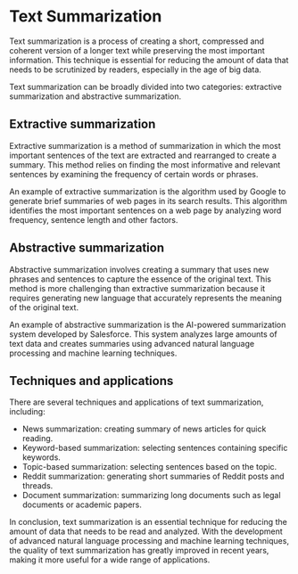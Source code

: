 # Text Summarization

Text summarization is a process of creating a short, compressed and coherent version of a longer text while preserving the most important information. This technique is essential for reducing the amount of data that needs to be scrutinized by readers, especially in the age of big data.

Text summarization can be broadly divided into two categories: extractive summarization and abstractive summarization.

## Extractive summarization

Extractive summarization is a method of summarization in which the most important sentences of the text are extracted and rearranged to create a summary. This method relies on finding the most informative and relevant sentences by examining the frequency of certain words or phrases.

An example of extractive summarization is the algorithm used by Google to generate brief summaries of web pages in its search results. This algorithm identifies the most important sentences on a web page by analyzing word frequency, sentence length and other factors.

## Abstractive summarization

Abstractive summarization involves creating a summary that uses new phrases and sentences to capture the essence of the original text. This method is more challenging than extractive summarization because it requires generating new language that accurately represents the meaning of the original text.

An example of abstractive summarization is the AI-powered summarization system developed by Salesforce. This system analyzes large amounts of text data and creates summaries using advanced natural language processing and machine learning techniques.

## Techniques and applications

There are several techniques and applications of text summarization, including:

- News summarization: creating summary of news articles for quick reading.
- Keyword-based summarization: selecting sentences containing specific keywords.
- Topic-based summarization: selecting sentences based on the topic.
- Reddit summarization: generating short summaries of Reddit posts and threads.
- Document summarization: summarizing long documents such as legal documents or academic papers.

In conclusion, text summarization is an essential technique for reducing the amount of data that needs to be read and analyzed. With the development of advanced natural language processing and machine learning techniques, the quality of text summarization has greatly improved in recent years, making it more useful for a wide range of applications.
